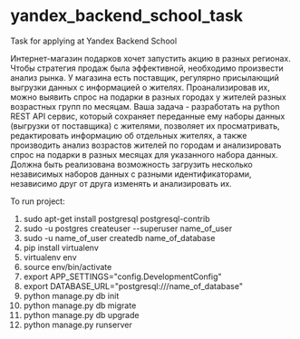 # yandex_backend_school_task
Task for applying at Yandex Backend School

Интернет-магазин подарков хочет запустить акцию в разных регионах. Чтобы стратегия продаж была эффективной, необходимо произвести анализ рынка. У магазина есть поставщик, регулярно присылающий выгрузки данных с информацией о жителях. Проанализировав их, можно выявить спрос на подарки в разных городах у жителей разных возрастных групп по месяцам. Ваша задача - разработать на python REST API сервис, который сохраняет переданные ему наборы данных (выгрузки от поставщика) c жителями, позволяет их просматривать, редактировать информацию об отдельных жителях, а также производить анализ возрастов жителей по городам и анализировать спрос на подарки в разных месяцах для указанного набора данных. Должна быть реализована возможность загрузить несколько независимых наборов данных с разными идентификаторами, независимо друг от друга изменять и анализировать их.


To run project:
1) sudo apt-get install postgresql postgresql-contrib
2) sudo -u postgres createuser --superuser name_of_user
3) sudo -u name_of_user createdb name_of_database
4) pip install virtualenv
5) virtualenv env
6) source env/bin/activate
7) export APP_SETTINGS="config.DevelopmentConfig"
8) export DATABASE_URL="postgresql:///name_of_database"
9) python manage.py db init
10) python manage.py db migrate
11) python manage.py db upgrade
12) python manage.py runserver
